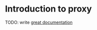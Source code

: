 # Introduction to proxy

TODO: write [great documentation](http://jacobian.org/writing/what-to-write/)
